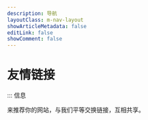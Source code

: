 ```yaml
---
description: 导航
layoutClass: m-nav-layout
showArticleMetadata: false
editLink: false
showComment: false
---
```


<script setup>
import { NAV_DATA } from './data'
</script>
<style src="./style.scss"></style>

# 友情链接

::: 信息

来推荐你的网站，与我们平等交换链接，互相共享。


<MNavLinks v-for="{title, items} in NAV_DATA" :title="title" :items="items"/>